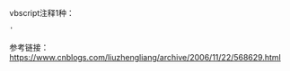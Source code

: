 vbscript注释1种：  
```
'
```
参考链接：  
https://www.cnblogs.com/liuzhengliang/archive/2006/11/22/568629.html
